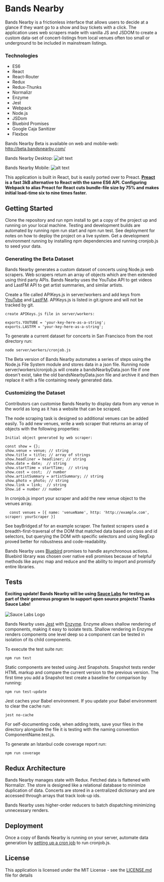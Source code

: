 # Bands Nearby
Bands Nearby is a frictionless interface that allows users to decide at a glance if they want go to a show and buy tickets with a click. The application uses web scrapers made with vanilla JS and JSDOM to create a custom data-set of concert-listings from local venues often too small or underground to be included in mainstream listings. 

### Technologies

* ES6
* React
* React-Router
* Redux
* Redux-Thunks
* Normalizr
* Enzyme
* Jest
* Webpack
* Node.js
* JSDom
* Bluebird Promises
* Google Caja Sanitizer
* Flexbox

Bands Nearby Beta is available on web and mobile-web: http://beta.bandsnearby.com/

Bands Nearby Desktop:
![alt text](https://github.com/jenjwong/bands-nearby/blob/development/css/images/desktop.png "Bands Nearby Desktop")

Bands Nearby Mobile:
![alt text](https://github.com/jenjwong/bands-nearby/blob/beta/src/css/images/venuePic.png "Bands Nearby Mobile")


This application is built in React, but is easily ported over to Preact. **[Preact](https://preactjs.com/) is a fast 3kB alternative to React with the same ES6 API. Configuring Webpack to alias Preact for React cuts bundle-file size by 75% and makes initial load-time six to nine times faster.**  


## Getting Started

Clone the repository and run npm install to get a copy of the project up and running on your local machine. Testing and development builds are automated by running npm run start and npm run test. See deployment for notes on how to deploy the project on a live system. Get a development environment running by installing npm dependencies and running cronjob.js to seed your data. 


### Generating the Beta Dataset

Bands Nearby generates a custom dataset of concerts using Node.js web scrapers. Web scrapers return an array of objects which are then extended using third party APIs. Bands Nearby uses the YouTube API to get videos and LastFM API to get artist summaries, and similar artists.

Create a file called APIKeys.js in server/workers and add keys from [YouTube](https://developers.google.com/youtube/v3/getting-started) and [LastFM](https://secure.last.fm/login?next=/api/account/create). APIKeys.js is listed in git.ignore and will not be tracked by git.

```
create APIKeys.js file in server/workers:

exports.YOUTUBE = 'your-key-here-as-a-string';
exports.LASTFM = 'your-key-here-as-a-string';
```

To generate a current dataset for concerts in San Francisco from the root directory run:

```
node server/workers/cronjob.js
```

The Beta version of Bands Nearby automates a series of steps using the Node.js File System module and stores data in a json file. Running node server/workers/cronjob.js will create a bandsNearbyData.json file if one doesn't exist, take the old bandsNearbyData.json file and archive it and then replace it with a file containing newly generated data.


### Customizing the Dataset

Contributors can customise Bands Nearby to display data from any venue  in the world as long as it has a website that can be scraped.

The node scraping task is designed so additional venues can be added easily. To add new venues, write a web scraper that returns an array of objects with the following properties:

```
Initial object generated by web scraper:

const show = {};
show.venue = venue; // string
show.title = title; // array of strings
show.headliner = headliner; // string
show.date = date;  // string
show.startTime = startTime;  // string
show.cost = cost;  // number
show.artistSummary = artistSummary; // string
show.photo = photo; // string
show.link = link;  // string
Show.id = number // number
 ```

In cronjob.js import your scraper and add the new venue object to the venues array.
```
  const venues = [{ name: 'venueName', http: 'http://example.com', scraper: yourScraper }]
 ```
 
See bayBridged.sf for an example scraper. The fastest scrapers used a breadth-first-traversal of the DOM that matched data based on class and id selectors, but querying the DOM with specific selectors and using RegExp proved better for robustness and code-readability. 

Bands Nearby uses [Bluebird](http://bluebirdjs.com/docs/getting-started.html) promises to handle asynchronous actions. Bluebird library was chosen over native es6 promises because of helpful methods like async map and reduce and the ability to import and promisify entire libraries.

## Tests

**Exciting update! Bands Nearby will be using [Sauce Labs](https://saucelabs.com/) for testing as part of their generous program to support open source projects! Thanks Sauce Labs!** <br><br> ![Sauce Labs Logo](https://saucelabs.com/content/images/logo@2x.png)

Bands Nearby uses [Jest](https://facebook.github.io/jest/) with [Enzyme](https://github.com/airbnb/enzyme). Enzyme allows shallow rendering of components, making it easy to isolate tests. Shallow rendering in Enzyme renders components one level deep so a component can be tested in isolation of its child components.

To execute the test suite run:
```
npm run test
```

Static components are tested using Jest Snapshots. Snapshot tests render HTML markup and compare the current version to the previous version. The first time you add a Snapshot test create a baseline for comparison by running:

```
npm run test-update
```

Jest caches your Babel environment. If you update your Babel environment to clear the cache run:

```
jest no-cache
```

For self-documenting code, when adding tests, save your files in the directory alongside the file it is testing with the naming convention ComponentName.test.js.

To generate an Istanbul code coverage report run:
```
npm run coverage
```

## Redux Architecture
Bands Nearby manages state with Redux. Fetched data is flattened with Normalizr. The store is designed like a relational database to minimize duplication of data. Concerts are stored in a centralized dictionary and are accessed through arrays that track look-up ids.

Bands Nearby uses higher-order reducers to batch dispatching minimizing unnecessary renders.

## Deployment
Once a copy of Bands Nearby is running on your server, automate data generation by [setting up a cron job](https://www.digitalocean.com/community/tutorials/how-to-use-cron-to-automate-tasks-on-a-vps) to run cronjob.js.


## License

This application is licensed under the MIT License - see the [LICENSE.md](https://github.com/jenjwong/bands-nearby/blob/development/LICENSE.md) file for details

